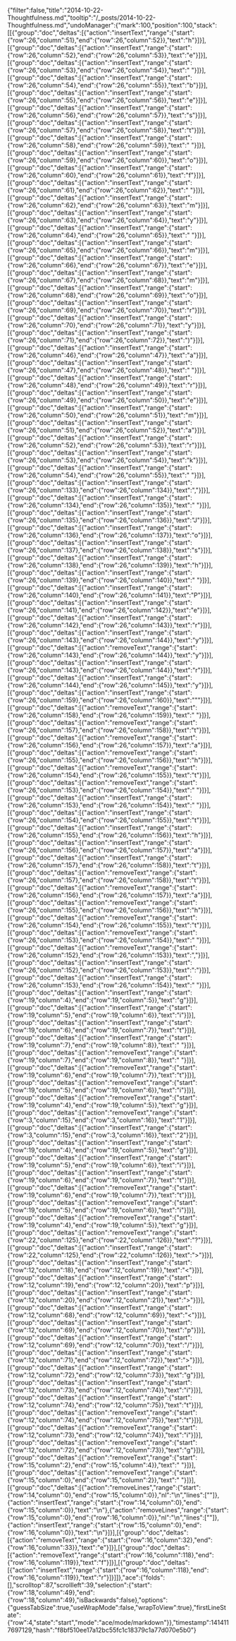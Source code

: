 {"filter":false,"title":"2014-10-22-Thoughtfulness.md","tooltip":"/_posts/2014-10-22-Thoughtfulness.md","undoManager":{"mark":100,"position":100,"stack":[[{"group":"doc","deltas":[{"action":"insertText","range":{"start":{"row":26,"column":51},"end":{"row":26,"column":52}},"text":"h"}]}],[{"group":"doc","deltas":[{"action":"insertText","range":{"start":{"row":26,"column":52},"end":{"row":26,"column":53}},"text":"e"}]}],[{"group":"doc","deltas":[{"action":"insertText","range":{"start":{"row":26,"column":53},"end":{"row":26,"column":54}},"text":" "}]}],[{"group":"doc","deltas":[{"action":"insertText","range":{"start":{"row":26,"column":54},"end":{"row":26,"column":55}},"text":"b"}]}],[{"group":"doc","deltas":[{"action":"insertText","range":{"start":{"row":26,"column":55},"end":{"row":26,"column":56}},"text":"e"}]}],[{"group":"doc","deltas":[{"action":"insertText","range":{"start":{"row":26,"column":56},"end":{"row":26,"column":57}},"text":"s"}]}],[{"group":"doc","deltas":[{"action":"insertText","range":{"start":{"row":26,"column":57},"end":{"row":26,"column":58}},"text":"t"}]}],[{"group":"doc","deltas":[{"action":"insertText","range":{"start":{"row":26,"column":58},"end":{"row":26,"column":59}},"text":" "}]}],[{"group":"doc","deltas":[{"action":"insertText","range":{"start":{"row":26,"column":59},"end":{"row":26,"column":60}},"text":"o"}]}],[{"group":"doc","deltas":[{"action":"insertText","range":{"start":{"row":26,"column":60},"end":{"row":26,"column":61}},"text":"f"}]}],[{"group":"doc","deltas":[{"action":"insertText","range":{"start":{"row":26,"column":61},"end":{"row":26,"column":62}},"text":" "}]}],[{"group":"doc","deltas":[{"action":"insertText","range":{"start":{"row":26,"column":62},"end":{"row":26,"column":63}},"text":"m"}]}],[{"group":"doc","deltas":[{"action":"insertText","range":{"start":{"row":26,"column":63},"end":{"row":26,"column":64}},"text":"y"}]}],[{"group":"doc","deltas":[{"action":"insertText","range":{"start":{"row":26,"column":64},"end":{"row":26,"column":65}},"text":" "}]}],[{"group":"doc","deltas":[{"action":"insertText","range":{"start":{"row":26,"column":65},"end":{"row":26,"column":66}},"text":"m"}]}],[{"group":"doc","deltas":[{"action":"insertText","range":{"start":{"row":26,"column":66},"end":{"row":26,"column":67}},"text":"e"}]}],[{"group":"doc","deltas":[{"action":"insertText","range":{"start":{"row":26,"column":67},"end":{"row":26,"column":68}},"text":"m"}]}],[{"group":"doc","deltas":[{"action":"insertText","range":{"start":{"row":26,"column":68},"end":{"row":26,"column":69}},"text":"o"}]}],[{"group":"doc","deltas":[{"action":"insertText","range":{"start":{"row":26,"column":69},"end":{"row":26,"column":70}},"text":"r"}]}],[{"group":"doc","deltas":[{"action":"insertText","range":{"start":{"row":26,"column":70},"end":{"row":26,"column":71}},"text":"y"}]}],[{"group":"doc","deltas":[{"action":"insertText","range":{"start":{"row":26,"column":71},"end":{"row":26,"column":72}},"text":")"}]}],[{"group":"doc","deltas":[{"action":"insertText","range":{"start":{"row":26,"column":46},"end":{"row":26,"column":47}},"text":"a"}]}],[{"group":"doc","deltas":[{"action":"insertText","range":{"start":{"row":26,"column":47},"end":{"row":26,"column":48}},"text":" "}]}],[{"group":"doc","deltas":[{"action":"insertText","range":{"start":{"row":26,"column":48},"end":{"row":26,"column":49}},"text":"r"}]}],[{"group":"doc","deltas":[{"action":"insertText","range":{"start":{"row":26,"column":49},"end":{"row":26,"column":50}},"text":"e"}]}],[{"group":"doc","deltas":[{"action":"insertText","range":{"start":{"row":26,"column":50},"end":{"row":26,"column":51}},"text":"m"}]}],[{"group":"doc","deltas":[{"action":"insertText","range":{"start":{"row":26,"column":51},"end":{"row":26,"column":52}},"text":"a"}]}],[{"group":"doc","deltas":[{"action":"insertText","range":{"start":{"row":26,"column":52},"end":{"row":26,"column":53}},"text":"r"}]}],[{"group":"doc","deltas":[{"action":"insertText","range":{"start":{"row":26,"column":53},"end":{"row":26,"column":54}},"text":"k"}]}],[{"group":"doc","deltas":[{"action":"insertText","range":{"start":{"row":26,"column":54},"end":{"row":26,"column":55}},"text":" "}]}],[{"group":"doc","deltas":[{"action":"insertText","range":{"start":{"row":26,"column":133},"end":{"row":26,"column":134}},"text":","}]}],[{"group":"doc","deltas":[{"action":"insertText","range":{"start":{"row":26,"column":134},"end":{"row":26,"column":135}},"text":" "}]}],[{"group":"doc","deltas":[{"action":"insertText","range":{"start":{"row":26,"column":135},"end":{"row":26,"column":136}},"text":"J"}]}],[{"group":"doc","deltas":[{"action":"insertText","range":{"start":{"row":26,"column":136},"end":{"row":26,"column":137}},"text":"o"}]}],[{"group":"doc","deltas":[{"action":"insertText","range":{"start":{"row":26,"column":137},"end":{"row":26,"column":138}},"text":"s"}]}],[{"group":"doc","deltas":[{"action":"insertText","range":{"start":{"row":26,"column":138},"end":{"row":26,"column":139}},"text":"h"}]}],[{"group":"doc","deltas":[{"action":"insertText","range":{"start":{"row":26,"column":139},"end":{"row":26,"column":140}},"text":" "}]}],[{"group":"doc","deltas":[{"action":"insertText","range":{"start":{"row":26,"column":140},"end":{"row":26,"column":141}},"text":"P"}]}],[{"group":"doc","deltas":[{"action":"insertText","range":{"start":{"row":26,"column":141},"end":{"row":26,"column":142}},"text":"e"}]}],[{"group":"doc","deltas":[{"action":"insertText","range":{"start":{"row":26,"column":142},"end":{"row":26,"column":143}},"text":"r"}]}],[{"group":"doc","deltas":[{"action":"insertText","range":{"start":{"row":26,"column":143},"end":{"row":26,"column":144}},"text":"y"}]}],[{"group":"doc","deltas":[{"action":"removeText","range":{"start":{"row":26,"column":143},"end":{"row":26,"column":144}},"text":"y"}]}],[{"group":"doc","deltas":[{"action":"insertText","range":{"start":{"row":26,"column":143},"end":{"row":26,"column":144}},"text":"r"}]}],[{"group":"doc","deltas":[{"action":"insertText","range":{"start":{"row":26,"column":144},"end":{"row":26,"column":145}},"text":"y"}]}],[{"group":"doc","deltas":[{"action":"insertText","range":{"start":{"row":26,"column":159},"end":{"row":26,"column":160}},"text":"\""}]}],[{"group":"doc","deltas":[{"action":"removeText","range":{"start":{"row":26,"column":158},"end":{"row":26,"column":159}},"text":" "}]}],[{"group":"doc","deltas":[{"action":"removeText","range":{"start":{"row":26,"column":157},"end":{"row":26,"column":158}},"text":"t"}]}],[{"group":"doc","deltas":[{"action":"removeText","range":{"start":{"row":26,"column":156},"end":{"row":26,"column":157}},"text":"a"}]}],[{"group":"doc","deltas":[{"action":"removeText","range":{"start":{"row":26,"column":155},"end":{"row":26,"column":156}},"text":"h"}]}],[{"group":"doc","deltas":[{"action":"removeText","range":{"start":{"row":26,"column":154},"end":{"row":26,"column":155}},"text":"t"}]}],[{"group":"doc","deltas":[{"action":"removeText","range":{"start":{"row":26,"column":153},"end":{"row":26,"column":154}},"text":" "}]}],[{"group":"doc","deltas":[{"action":"insertText","range":{"start":{"row":26,"column":153},"end":{"row":26,"column":154}},"text":" "}]}],[{"group":"doc","deltas":[{"action":"insertText","range":{"start":{"row":26,"column":154},"end":{"row":26,"column":155}},"text":"t"}]}],[{"group":"doc","deltas":[{"action":"insertText","range":{"start":{"row":26,"column":155},"end":{"row":26,"column":156}},"text":"h"}]}],[{"group":"doc","deltas":[{"action":"insertText","range":{"start":{"row":26,"column":156},"end":{"row":26,"column":157}},"text":"a"}]}],[{"group":"doc","deltas":[{"action":"insertText","range":{"start":{"row":26,"column":157},"end":{"row":26,"column":158}},"text":"t"}]}],[{"group":"doc","deltas":[{"action":"removeText","range":{"start":{"row":26,"column":157},"end":{"row":26,"column":158}},"text":"t"}]}],[{"group":"doc","deltas":[{"action":"removeText","range":{"start":{"row":26,"column":156},"end":{"row":26,"column":157}},"text":"a"}]}],[{"group":"doc","deltas":[{"action":"removeText","range":{"start":{"row":26,"column":155},"end":{"row":26,"column":156}},"text":"h"}]}],[{"group":"doc","deltas":[{"action":"removeText","range":{"start":{"row":26,"column":154},"end":{"row":26,"column":155}},"text":"t"}]}],[{"group":"doc","deltas":[{"action":"removeText","range":{"start":{"row":26,"column":153},"end":{"row":26,"column":154}},"text":" "}]}],[{"group":"doc","deltas":[{"action":"removeText","range":{"start":{"row":26,"column":152},"end":{"row":26,"column":153}},"text":","}]}],[{"group":"doc","deltas":[{"action":"insertText","range":{"start":{"row":26,"column":152},"end":{"row":26,"column":153}},"text":":"}]}],[{"group":"doc","deltas":[{"action":"insertText","range":{"start":{"row":26,"column":153},"end":{"row":26,"column":154}},"text":" "}]}],[{"group":"doc","deltas":[{"action":"insertText","range":{"start":{"row":19,"column":4},"end":{"row":19,"column":5}},"text":"g"}]}],[{"group":"doc","deltas":[{"action":"insertText","range":{"start":{"row":19,"column":5},"end":{"row":19,"column":6}},"text":"i"}]}],[{"group":"doc","deltas":[{"action":"insertText","range":{"start":{"row":19,"column":6},"end":{"row":19,"column":7}},"text":"t"}]}],[{"group":"doc","deltas":[{"action":"insertText","range":{"start":{"row":19,"column":7},"end":{"row":19,"column":8}},"text":" "}]}],[{"group":"doc","deltas":[{"action":"removeText","range":{"start":{"row":19,"column":7},"end":{"row":19,"column":8}},"text":" "}]}],[{"group":"doc","deltas":[{"action":"removeText","range":{"start":{"row":19,"column":6},"end":{"row":19,"column":7}},"text":"t"}]}],[{"group":"doc","deltas":[{"action":"removeText","range":{"start":{"row":19,"column":5},"end":{"row":19,"column":6}},"text":"i"}]}],[{"group":"doc","deltas":[{"action":"removeText","range":{"start":{"row":19,"column":4},"end":{"row":19,"column":5}},"text":"g"}]}],[{"group":"doc","deltas":[{"action":"removeText","range":{"start":{"row":3,"column":15},"end":{"row":3,"column":16}},"text":"1"}]}],[{"group":"doc","deltas":[{"action":"insertText","range":{"start":{"row":3,"column":15},"end":{"row":3,"column":16}},"text":"2"}]}],[{"group":"doc","deltas":[{"action":"insertText","range":{"start":{"row":19,"column":4},"end":{"row":19,"column":5}},"text":"g"}]}],[{"group":"doc","deltas":[{"action":"insertText","range":{"start":{"row":19,"column":5},"end":{"row":19,"column":6}},"text":"i"}]}],[{"group":"doc","deltas":[{"action":"insertText","range":{"start":{"row":19,"column":6},"end":{"row":19,"column":7}},"text":"t"}]}],[{"group":"doc","deltas":[{"action":"removeText","range":{"start":{"row":19,"column":6},"end":{"row":19,"column":7}},"text":"t"}]}],[{"group":"doc","deltas":[{"action":"removeText","range":{"start":{"row":19,"column":5},"end":{"row":19,"column":6}},"text":"i"}]}],[{"group":"doc","deltas":[{"action":"removeText","range":{"start":{"row":19,"column":4},"end":{"row":19,"column":5}},"text":"g"}]}],[{"group":"doc","deltas":[{"action":"removeText","range":{"start":{"row":22,"column":125},"end":{"row":22,"column":126}},"text":"?"}]}],[{"group":"doc","deltas":[{"action":"insertText","range":{"start":{"row":22,"column":125},"end":{"row":22,"column":126}},"text":">"}]}],[{"group":"doc","deltas":[{"action":"insertText","range":{"start":{"row":12,"column":18},"end":{"row":12,"column":19}},"text":"<"}]}],[{"group":"doc","deltas":[{"action":"insertText","range":{"start":{"row":12,"column":19},"end":{"row":12,"column":20}},"text":"p"}]}],[{"group":"doc","deltas":[{"action":"insertText","range":{"start":{"row":12,"column":20},"end":{"row":12,"column":21}},"text":">"}]}],[{"group":"doc","deltas":[{"action":"insertText","range":{"start":{"row":12,"column":68},"end":{"row":12,"column":69}},"text":"<"}]}],[{"group":"doc","deltas":[{"action":"insertText","range":{"start":{"row":12,"column":69},"end":{"row":12,"column":70}},"text":"p"}]}],[{"group":"doc","deltas":[{"action":"insertText","range":{"start":{"row":12,"column":69},"end":{"row":12,"column":70}},"text":"/"}]}],[{"group":"doc","deltas":[{"action":"insertText","range":{"start":{"row":12,"column":71},"end":{"row":12,"column":72}},"text":">"}]}],[{"group":"doc","deltas":[{"action":"insertText","range":{"start":{"row":12,"column":72},"end":{"row":12,"column":73}},"text":"g"}]}],[{"group":"doc","deltas":[{"action":"insertText","range":{"start":{"row":12,"column":73},"end":{"row":12,"column":74}},"text":"i"}]}],[{"group":"doc","deltas":[{"action":"insertText","range":{"start":{"row":12,"column":74},"end":{"row":12,"column":75}},"text":"t"}]}],[{"group":"doc","deltas":[{"action":"removeText","range":{"start":{"row":12,"column":74},"end":{"row":12,"column":75}},"text":"t"}]}],[{"group":"doc","deltas":[{"action":"removeText","range":{"start":{"row":12,"column":73},"end":{"row":12,"column":74}},"text":"i"}]}],[{"group":"doc","deltas":[{"action":"removeText","range":{"start":{"row":12,"column":72},"end":{"row":12,"column":73}},"text":"g"}]}],[{"group":"doc","deltas":[{"action":"removeText","range":{"start":{"row":15,"column":2},"end":{"row":15,"column":4}},"text":"  "}]}],[{"group":"doc","deltas":[{"action":"removeText","range":{"start":{"row":15,"column":0},"end":{"row":15,"column":2}},"text":"  "}]}],[{"group":"doc","deltas":[{"action":"removeLines","range":{"start":{"row":14,"column":0},"end":{"row":15,"column":0}},"nl":"\n","lines":[""]},{"action":"insertText","range":{"start":{"row":14,"column":0},"end":{"row":15,"column":0}},"text":"\n"},{"action":"removeLines","range":{"start":{"row":15,"column":0},"end":{"row":16,"column":0}},"nl":"\n","lines":[""]},{"action":"insertText","range":{"start":{"row":15,"column":0},"end":{"row":16,"column":0}},"text":"\n"}]}],[{"group":"doc","deltas":[{"action":"removeText","range":{"start":{"row":16,"column":32},"end":{"row":16,"column":33}},"text":"e"}]}],[{"group":"doc","deltas":[{"action":"removeText","range":{"start":{"row":16,"column":118},"end":{"row":16,"column":119}},"text":"f"}]}],[{"group":"doc","deltas":[{"action":"insertText","range":{"start":{"row":16,"column":118},"end":{"row":16,"column":119}},"text":"r"}]}]]},"ace":{"folds":[],"scrolltop":87,"scrollleft":39,"selection":{"start":{"row":18,"column":49},"end":{"row":18,"column":49},"isBackwards":false},"options":{"guessTabSize":true,"useWrapMode":false,"wrapToView":true},"firstLineState":{"row":4,"state":"start","mode":"ace/mode/markdown"}},"timestamp":1414117697129,"hash":"f8bf510ee17a12bc55fc1c18379c1a77d070e5b0"}
